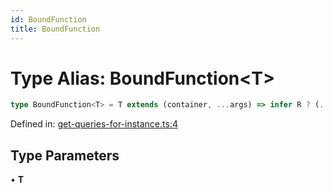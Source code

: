 ```yaml
---
id: BoundFunction
title: BoundFunction
---
```


<!-- DO NOT EDIT: this page is autogenerated from the type comments -->

# Type Alias: BoundFunction\<T\>

```ts
type BoundFunction<T> = T extends (container, ...args) => infer R ? (...args) => R : never;
```

Defined in: [get-queries-for-instance.ts:4](https://github.com/crutchcorn/cli-testing-library/blob/main/packages/cli-testing-library/src/get-queries-for-instance.ts#L4)

## Type Parameters

• **T**
